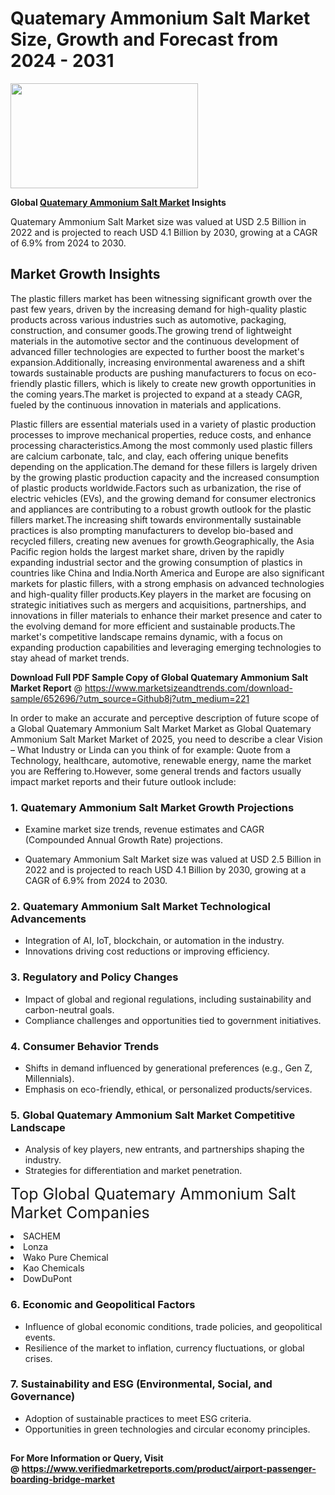 <H1>Quatemary Ammonium Salt Market Size, Growth and Forecast from 2024 - 2031</H1><img class="aligncenter size-medium wp-image-584254" src="https://thirdeyenews.in/wp-content/uploads/2024/09/Global-Market-Research-300x168.jpeg" alt="" width="300" height="168" /><p><strong>Global&nbsp;<a href="https://www.marketsizeandtrends.com/download-sample/652696/?utm_source=Github8j?utm_medium=221">Quatemary Ammonium Salt Market</a> Insights</strong></p><p>Quatemary Ammonium Salt Market size was valued at USD 2.5 Billion in 2022 and is projected to reach USD 4.1 Billion by 2030, growing at a CAGR of 6.9% from 2024 to 2030.</p><p><h2>Market Growth Insights</h2> <p>The plastic fillers market has been witnessing significant growth over the past few years, driven by the increasing demand for high-quality plastic products across various industries such as automotive, packaging, construction, and consumer goods.The growing trend of lightweight materials in the automotive sector and the continuous development of advanced filler technologies are expected to further boost the market's expansion.Additionally, increasing environmental awareness and a shift towards sustainable products are pushing manufacturers to focus on eco-friendly plastic fillers, which is likely to create new growth opportunities in the coming years.The market is projected to expand at a steady CAGR, fueled by the continuous innovation in materials and applications.</p> <p>Plastic fillers are essential materials used in a variety of plastic production processes to improve mechanical properties, reduce costs, and enhance processing characteristics.Among the most commonly used plastic fillers are calcium carbonate, talc, and clay, each offering unique benefits depending on the application.The demand for these fillers is largely driven by the growing plastic production capacity and the increased consumption of plastic products worldwide.Factors such as urbanization, the rise of electric vehicles (EVs), and the growing demand for consumer electronics and appliances are contributing to a robust growth outlook for the plastic fillers market.The increasing shift towards environmentally sustainable practices is also prompting manufacturers to develop bio-based and recycled fillers, creating new avenues for growth.Geographically, the Asia Pacific region holds the largest market share, driven by the rapidly expanding industrial sector and the growing consumption of plastics in countries like China and India.North America and Europe are also significant markets for plastic fillers, with a strong emphasis on advanced technologies and high-quality filler products.Key players in the market are focusing on strategic initiatives such as mergers and acquisitions, partnerships, and innovations in filler materials to enhance their market presence and cater to the evolving demand for more efficient and sustainable products.The market's competitive landscape remains dynamic, with a focus on expanding production capabilities and leveraging emerging technologies to stay ahead of market trends.</p> <p><span class=""><strong>Download Full PDF Sample Copy of Global Quatemary Ammonium Salt Market Report</strong> @ <a href="https://www.marketsizeandtrends.com/download-sample/652696/?utm_source=Github8j?utm_medium=221" target="_blank">https://www.marketsizeandtrends.com/download-sample/652696/?utm_source=Github8j?utm_medium=221</a></span></p><p>In order to make an accurate and perceptive description of future scope of a Global&nbsp;Quatemary Ammonium Salt Market Market as Global&nbsp;Quatemary Ammonium Salt Market Market of 2025, you need to describe a clear Vision &ndash; What Industry or Linda can you think of for example: Quote from a Technology, healthcare, automotive, renewable energy, name the market you are Reffering to.However, some general trends and factors usually impact market reports and their future outlook include:</p><h3>1.&nbsp;<strong>Quatemary Ammonium Salt Market Growth Projections</strong></h3><ul><li>Examine market size trends, revenue estimates and CAGR (Compounded Annual Growth Rate) projections.</li><li><p>Quatemary Ammonium Salt Market size was valued at USD 2.5 Billion in 2022 and is projected to reach USD 4.1 Billion by 2030, growing at a CAGR of 6.9% from 2024 to 2030.</p></li></ul><h3>2.&nbsp;<strong>Quatemary Ammonium Salt Market Technological Advancements</strong></h3><ul><li>Integration of AI, IoT, blockchain, or automation in the industry.</li><li>Innovations driving cost reductions or improving efficiency.</li></ul><h3>3.&nbsp;<strong>Regulatory and Policy Changes</strong></h3><ul><li>Impact of global and regional regulations, including sustainability and carbon-neutral goals.</li><li>Compliance challenges and opportunities tied to government initiatives.</li></ul><h3>4.&nbsp;<strong>Consumer Behavior Trends</strong></h3><ul><li>Shifts in demand influenced by generational preferences (e.g., Gen Z, Millennials).</li><li>Emphasis on eco-friendly, ethical, or personalized products/services.</li></ul><h3>5.&nbsp;<strong>Global Quatemary Ammonium Salt Market Competitive Landscape</strong></h3><ul><li>Analysis of key players, new entrants, and partnerships shaping the industry.</li><li>Strategies for differentiation and market penetration.</li></ul><p data-pm-slice="1 1 []"><span style="color: inherit; font-family: inherit; font-size: 25px;">Top Global Quatemary Ammonium Salt Market Companies</span></p><div class="" data-test-id=""><p><li>SACHEM</li><li> Lonza</li><li> Wako Pure Chemical</li><li> Kao Chemicals</li><li> DowDuPont</li></p></div><h3>6.&nbsp;<strong>Economic and Geopolitical Factors</strong></h3><ul><li>Influence of global economic conditions, trade policies, and geopolitical events.</li><li>Resilience of the market to inflation, currency fluctuations, or global crises.</li></ul><h3>7.&nbsp;<strong>Sustainability and ESG (Environmental, Social, and Governance)</strong></h3><ul><li>Adoption of sustainable practices to meet ESG criteria.</li><li>Opportunities in green technologies and circular economy principles.</li></ul><h2><strong style="font-size: 14px;">For More Information or Query, Visit @&nbsp;</strong><a style="background-color: #ffffff; font-size: 14px;" href="https://www.marketsizeandtrends.com/report/quatemary-ammonium-salt-market/" target="_blank">https://www.verifiedmarketreports.com/product/airport-passenger-boarding-bridge-market</a></h2>